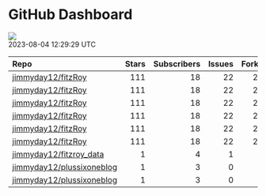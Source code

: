 GitHub Dashboard
================

![](https://github.com/jimmyday12/status/workflows/Render%20Status/badge.svg)  
2023-08-04 12:29:29 UTC

| Repo                                                                      | Stars | Subscribers | Issues | Forks | Status                                                                                                                                                      | Commit                                                                                                                                                                                                         |
|:--------------------------------------------------------------------------|------:|------------:|-------:|------:|:------------------------------------------------------------------------------------------------------------------------------------------------------------|:---------------------------------------------------------------------------------------------------------------------------------------------------------------------------------------------------------------|
| [jimmyday12/fitzRoy](https://github.com/jimmyday12/fitzRoy)               |   111 |          18 |     22 |    28 | [![](https://github.com/jimmyday12/fitzRoy/workflows/R-CMD-check/badge.svg)](https://github.com/jimmyday12/fitzRoy/actions/runs/5732835167)                 | <a href="https://github.com/jimmyday12/fitzRoy/commit/e68a80dbddabbe9c26334df7e1f2c2a3d4a50d7a" title="Merge pull request #204 from t-gummer/main">e68a80</a>                                                  |
| [jimmyday12/fitzRoy](https://github.com/jimmyday12/fitzRoy)               |   111 |          18 |     22 |    28 | [![](https://github.com/jimmyday12/fitzRoy/workflows/pkgdown/badge.svg)](https://github.com/jimmyday12/fitzRoy/actions/runs/5732835169)                     | <a href="https://github.com/jimmyday12/fitzRoy/commit/e68a80dbddabbe9c26334df7e1f2c2a3d4a50d7a" title="Merge pull request #204 from t-gummer/main">e68a80</a>                                                  |
| [jimmyday12/fitzRoy](https://github.com/jimmyday12/fitzRoy)               |   111 |          18 |     22 |    28 | [![](https://github.com/jimmyday12/fitzRoy/workflows/Commands/badge.svg)](https://github.com/jimmyday12/fitzRoy/actions/runs/5732835343)                    | <a href="https://github.com/jimmyday12/fitzRoy/commit/e68a80dbddabbe9c26334df7e1f2c2a3d4a50d7a" title="Merge pull request #204 from t-gummer/main">e68a80</a>                                                  |
| [jimmyday12/fitzRoy](https://github.com/jimmyday12/fitzRoy)               |   111 |          18 |     22 |    28 | [![](https://github.com/jimmyday12/fitzRoy/workflows/Render%20README/badge.svg)](https://github.com/jimmyday12/fitzRoy/actions/runs/4310991314)             | <a href="https://github.com/jimmyday12/fitzRoy/commit/07c80e1461c26d48ab46510f49f5d973ebe8cbdf" title="Increment version number to 1.3.0">07c80e</a>                                                           |
| [jimmyday12/fitzRoy](https://github.com/jimmyday12/fitzRoy)               |   111 |          18 |     22 |    28 | [![](https://github.com/jimmyday12/fitzRoy/workflows/test-coverage/badge.svg)](https://github.com/jimmyday12/fitzRoy/actions/runs/5732835172)               | <a href="https://github.com/jimmyday12/fitzRoy/commit/e68a80dbddabbe9c26334df7e1f2c2a3d4a50d7a" title="Merge pull request #204 from t-gummer/main">e68a80</a>                                                  |
| [jimmyday12/fitzRoy](https://github.com/jimmyday12/fitzRoy)               |   111 |          18 |     22 |    28 | [![](https://github.com/jimmyday12/fitzRoy/workflows/pages-build-deployment/badge.svg)](https://github.com/jimmyday12/fitzRoy/actions/runs/5732851778)      | <a href="https://github.com/jimmyday12/fitzRoy/commit/a497c313505ca69d036191304beb73d932964793" title="Deploying to gh-pages from @ jimmyday12/fitzRoy@e68a80dbddabbe9c26334df7e1f2c2a3d4a50d7a 🚀">a497c3</a> |
| [jimmyday12/fitzroy_data](https://github.com/jimmyday12/fitzroy_data)     |     1 |           4 |      1 |     0 | [![](https://github.com/jimmyday12/fitzroy_data/workflows/get%20new%20data/badge.svg)](https://github.com/jimmyday12/fitzroy_data/actions/runs/5751142444)  | <a href="https://github.com/jimmyday12/fitzroy_data/commit/5871ae205980ae2e08af4f6e790d90267d440ad6" title="updating weekly_data_process">5871ae</a>                                                           |
| [jimmyday12/plussixoneblog](https://github.com/jimmyday12/plussixoneblog) |     1 |           3 |      0 |     1 | [![](https://github.com/jimmyday12/plussixoneblog/workflows/update%20data/badge.svg)](https://github.com/jimmyday12/plussixoneblog/actions/runs/5761464285) | <a href="https://github.com/jimmyday12/plussixoneblog/commit/a5da8bdd4d11cbf14d68c6332f27ecf3bc3442d2" title="Commit from GitHub Actions (Monash Tips)">a5da8b</a>                                             |
| [jimmyday12/plussixoneblog](https://github.com/jimmyday12/plussixoneblog) |     1 |           3 |      0 |     1 | [![](https://github.com/jimmyday12/plussixoneblog/workflows/Monash%20Tips/badge.svg)](https://github.com/jimmyday12/plussixoneblog/actions/runs/5733450152) | <a href="https://github.com/jimmyday12/plussixoneblog/commit/34fc58956346d2fbee38125c16e6104766727dae" title="Commit from GitHub Actions (update data)">34fc58</a>                                             |
